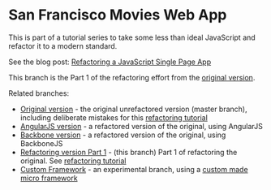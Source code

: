 # San Francisco Movies Web App

This is part of a tutorial series to take some less than ideal JavaScript and refactor it to a modern standard.

See the blog post: [Refactoring a JavaScript Single Page App](http://www.bradoncode.com/tutorials/javascript-refactoring-tutorial-part-1/)

This branch is the Part 1 of the refactoring effort from the [original version](https://github.com/bbraithwaite/sf-movies-web/tree/master).

Related branches:

* [Original version](https://github.com/bbraithwaite/sf-movies-web/tree/master) - the original unrefactored version (master branch), including deliberate mistakes for this [refactoring tutorial](http://www.bradoncode.com/tutorials/javascript-refactoring-tutorial-part-1/)
* [AngularJS version](https://github.com/bbraithwaite/sf-movies-web/tree/angular) - a refactored version of the original, using AngularJS
* [Backbone version](https://github.com/bbraithwaite/sf-movies-web/tree/backbone) - a refactored version of the original, using BackboneJS
* [Refactoring version Part 1](https://github.com/bbraithwaite/sf-movies-web/tree/refactoring) - (this branch) Part 1 of refactoring the original. See [refactoring tutorial](http://www.bradoncode.com/tutorials/javascript-refactoring-tutorial-part-1/)
* [Custom Framework](https://github.com/bbraithwaite/sf-movies-web/tree/noframeworks) - an experimental branch, using a [custom made micro framework](https://github.com/bbraithwaite/boc-web-framework)
